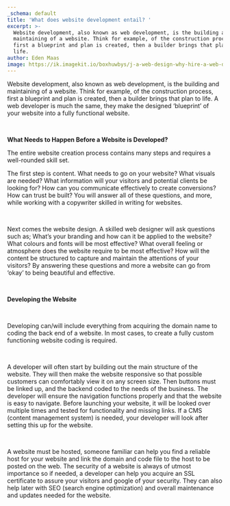 ```yaml
---
_schema: default
title: 'What does website development entail? '
excerpt: >-
  Website development, also known as web development, is the building and
  maintaining of a website. Think for example, of the construction process,
  first a blueprint and plan is created, then a builder brings that plan to
  life. 
author: Eden Maas
image: https://ik.imagekit.io/boxhuwbys/j-a-web-design-why-hire-a-web-developer.webp
---
```

Website development, also known as web development, is the building and maintaining of a website. Think for example, of the construction process, first a blueprint and plan is created, then a builder brings that plan to life. A web developer is much the same, they make the designed ‘blueprint’ of your website into a fully functional website.

&nbsp;

**What Needs to Happen Before a Website is Developed?**

The entire website creation process contains many steps and requires a well-rounded skill set.

The first step is content. What needs to go on your website? What visuals are needed? What information will your visitors and potential clients be looking for? How can you communicate effectively to create conversions? How can trust be built? You will answer all of these questions, and more, while working with a copywriter skilled in writing for websites.

&nbsp;

Next comes the website design. A skilled web designer will ask questions such as; What’s your branding and how can it be applied to the website? What colours and fonts will be most effective? What overall feeling or atmosphere does the website require to be most effective? How will the content be structured to capture and maintain the attentions of your visitors? By answering these questions and more a website can go from ‘okay’ to being beautiful and effective.

&nbsp;

**Developing the Website**

&nbsp;

Developing can/will include everything from acquiring the domain name to coding the back end of a website. In most cases, to create a fully custom functioning website coding is required.

&nbsp;

A developer will often start by building out the main structure of the website. They will then make the website responsive so that possible customers can comfortably view it on any screen size. Then buttons must be linked up, and the backend coded to the needs of the business. The developer will ensure the navigation functions properly and that the website is easy to navigate. Before launching your website, it will be looked over multiple times and tested for functionality and missing links. If a CMS (content management system) is needed, your developer will look after setting this up for the website.

&nbsp;

A website must be hosted, someone familiar can help you find a reliable host for your website and link the domain and code file to the host to be posted on the web. The security of a website is always of utmost importance so if needed, a developer can help you acquire an SSL certificate to assure your visitors and google of your security. They can also help later with SEO (search engine optimization) and overall maintenance and updates needed for the website.